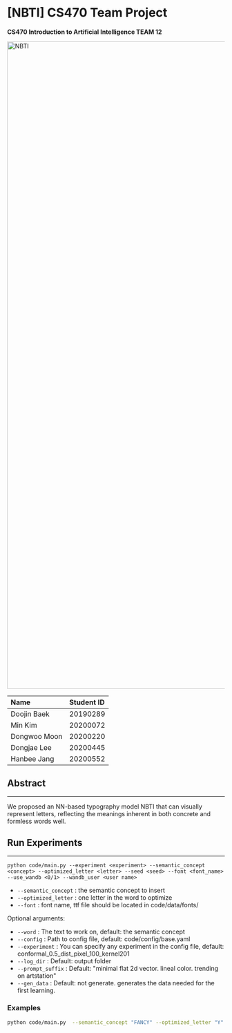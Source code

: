 # [NBTI] CS470 Team Project

**CS470 Introduction to Artificial Intelligence TEAM 12**

<img width="1500" alt="NBTI" src=/root/CS470_Final/typography.png>

| **Name**       | **Student ID** |
| :------------- | :------------- |
| Doojin Baek    | 20190289       |
| Min Kim        | 20200072       |
| Dongwoo Moon   | 20200220       |
| Dongjae Lee    | 20200445       |
| Hanbee Jang    | 20200552       |

## Abstract
---

We proposed an NN-based typography model NBTI that can visually represent letters, reflecting the meanings inherent in both concrete and formless words well.



## Run Experiments
---

```
python code/main.py --experiment <experiment> --semantic_concept <concept> --optimized_letter <letter> --seed <seed> --font <font_name> --use_wandb <0/1> --wandb_user <user name> 
```


* ```--semantic_concept``` : the semantic concept to insert
* ```--optimized_letter``` : one letter in the word to optimize
* ```--font``` : font name, ttf file should be located in code/data/fonts/

Optional arguments:
* ```--word``` : The text to work on, default: the semantic concept
* ```--config``` : Path to config file, default: code/config/base.yaml
* ```--experiment``` : You can specify any experiment in the config file, default: conformal_0.5_dist_pixel_100_kernel201
* ```--log_dir``` : Default: output folder
* ```--prompt_suffix``` : Default: "minimal flat 2d vector. lineal color. trending on artstation"
* ```--gen_data``` : Default: not generate. generates the data needed for the first learning.


### Examples
```bash
python code/main.py  --semantic_concept "FANCY" --optimized_letter "Y" --font "KaushanScript-Regular" --abstract "TRUE"
```
